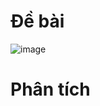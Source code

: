 # Đề bài
![image](https://github.com/VanHoang110802/Competitive_Programming/assets/108053955/5297b268-4bc9-43cb-924e-5347371a06ec)

# Phân tích
